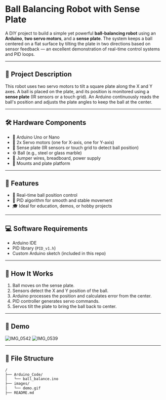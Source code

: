#  Ball Balancing Robot with Sense Plate

A DIY project to build a simple yet powerful **ball-balancing robot** using an **Arduino**, **two servo motors**, and a **sense plate**. The system keeps a ball centered on a flat surface by tilting the plate in two directions based on sensor feedback — an excellent demonstration of real-time control systems and PID loops.

---

## 📌 Project Description

This robot uses two servo motors to tilt a square plate along the X and Y axes. A ball is placed on the plate, and its position is monitored using a **sense plate** (IR sensors or a touch grid). An Arduino continuously reads the ball's position and adjusts the plate angles to keep the ball at the center.

---

## 🛠️ Hardware Components

- 🧠 Arduino Uno or Nano  
- 🔄 2x Servo motors (one for X-axis, one for Y-axis)  
- 🧲 Sense plate (IR sensors or touch grid to detect ball position)  
- ⚙️ Ball (e.g., steel or glass marble)  
- 🔌 Jumper wires, breadboard, power supply  
- 🔧 Mounts and plate platform  

---

## 🧠 Features

- 🔁 Real-time ball position control
- 🔧 PID algorithm for smooth and stable movement
- 🎓 Ideal for education, demos, or hobby projects

---

## 💻 Software Requirements

- Arduino IDE
- PID library (`PID_v1.h`)
- Custom Arduino sketch (included in this repo)

---

## 🚀 How It Works

1. Ball moves on the sense plate.
2. Sensors detect the X and Y position of the ball.
3. Arduino processes the position and calculates error from the center.
4. PID controller generates servo commands.
5. Servos tilt the plate to bring the ball back to center.

---

## 📸 Demo
![IMG_0542](https://github.com/user-attachments/assets/9d9e140e-cdcf-4155-8ba6-d327acdda6cd)
![IMG_0539](https://github.com/user-attachments/assets/c83e3b5c-1436-46b5-aefe-a1cf0f48f50e)


---

## 📂 File Structure

```bash
/
├── Arduino_Code/
│   └── ball_balance.ino
├── images/
│   └── demo.gif
├── README.md
